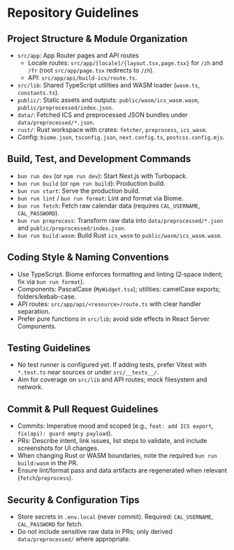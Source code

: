 # Repository Guidelines

## Project Structure & Module Organization
- `src/app`: App Router pages and API routes
  - Locale routes: `src/app/[locale]/{layout.tsx,page.tsx}` for `/zh` and `/fr` (root `src/app/page.tsx` redirects to `/zh`).
  - API: `src/app/api/build-ics/route.ts`.
- `src/lib`: Shared TypeScript utilities and WASM loader (`wasm.ts`, `constants.ts`).
- `public/`: Static assets and outputs: `public/wasm/ics_wasm.wasm`, `public/preprocessed/index.json`.
- `data/`: Fetched ICS and preprocessed JSON bundles under `data/preprocessed/*.json`.
- `rust/`: Rust workspace with crates: `fetcher`, `preprocess`, `ics_wasm`.
- Config: `biome.json`, `tsconfig.json`, `next.config.ts`, `postcss.config.mjs`.

## Build, Test, and Development Commands
- `bun run dev` (or `npm run dev`): Start Next.js with Turbopack.
- `bun run build` (or `npm run build`): Production build.
- `bun run start`: Serve the production build.
- `bun run lint` / `bun run format`: Lint and format via Biome.
- `bun run fetch`: Fetch raw calendar data (requires `CAL_USERNAME`, `CAL_PASSWORD`).
- `bun run preprocess`: Transform raw data into `data/preprocessed/*.json` and `public/preprocessed/index.json`.
- `bun run build:wasm`: Build Rust `ics_wasm` to `public/wasm/ics_wasm.wasm`.

## Coding Style & Naming Conventions
- Use TypeScript. Biome enforces formatting and linting (2‑space indent; fix via `bun run format`).
- Components: PascalCase (`MyWidget.tsx`); utilities: camelCase exports; folders/kebab-case.
- API routes: `src/app/api/<resource>/route.ts` with clear handler separation.
- Prefer pure functions in `src/lib`; avoid side effects in React Server Components.

## Testing Guidelines
- No test runner is configured yet. If adding tests, prefer Vitest with `*.test.ts` near sources or under `src/__tests__/`.
- Aim for coverage on `src/lib` and API routes; mock filesystem and network.

## Commit & Pull Request Guidelines
- Commits: Imperative mood and scoped (e.g., `feat: add ICS export`, `fix(api): guard empty payload`).
- PRs: Describe intent, link issues, list steps to validate, and include screenshots for UI changes.
- When changing Rust or WASM boundaries, note the required `bun run build:wasm` in the PR.
- Ensure lint/format pass and data artifacts are regenerated when relevant (`fetch`/`preprocess`).

## Security & Configuration Tips
- Store secrets in `.env.local` (never commit). Required: `CAL_USERNAME`, `CAL_PASSWORD` for fetch.
- Do not include sensitive raw data in PRs; only derived `data/preprocessed/` where appropriate.
